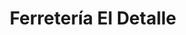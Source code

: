 ---
title: "Ferretería El Detalle"
url: /ciudad-autonoma-de-buenos-aires/ferreteria-el-detalle/
shop: Eisenwaren
---